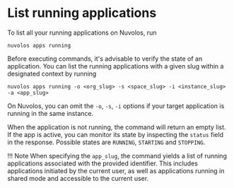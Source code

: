 # List running applications

To list all your running applications on Nuvolos, run
```
nuvolos apps running
```
Before executing commands, it's advisable to verify the state of an application. You can list
the running applications with a given slug within a designated context by running
```
nuvolos apps running -o <org_slug> -s <space_slug> -i <instance_slug> -a <app_slug> 
```
On Nuvolos, you can omit the `-o`, `-s`, `-i` options if your target application is running in the same instance.

When the application is not running, the command will return an empty list. If the app is active, you can monitor
its state by inspecting the `status` field in the response. Possible states are `RUNNING`, `STARTING` and `STOPPING`.

!!! Note
When specifying the `app_slug`, the command yields a list of running applications associated with the provided identifier. 
This includes applications initiated by the current user, as well as applications running in shared mode and accessible to the current user.